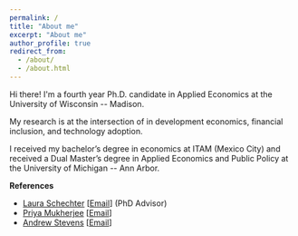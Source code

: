 ```yaml
---
permalink: /
title: "About me"
excerpt: "About me"
author_profile: true
redirect_from: 
  - /about/
  - /about.html
---
```




Hi there! I'm a fourth year Ph.D. candidate in Applied Economics at the University of Wisconsin -- Madison. 

My research is at the intersection of in development economics, financial inclusion, and technology adoption.

I received my bachelor’s degree in economics at ITAM (Mexico City) and received a Dual Master’s degree in Applied Economics and Public Policy at the University of Michigan -- Ann Arbor.


**References**
  - [Laura Schechter](https://aae.wisc.edu/faculty/lschechter/) [[Email](mailto:lschechter@wisc.edu)] (PhD Advisor)
  - [Priya Mukherjee](https://aae.wisc.edu/faculty/pmukherjee7/) [[Email](mailto:priya.mukherjee@wisc.edu)]
  - [Andrew Stevens](https://aae.wisc.edu/faculty/awstevens/) [[Email](mailto:awstevens@wisc.edu)]